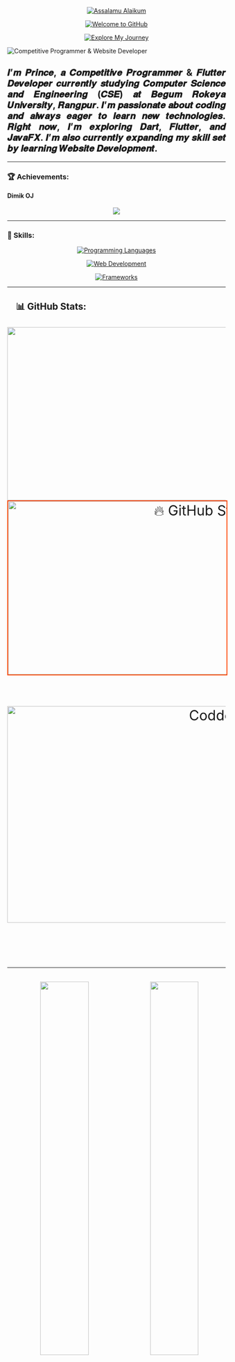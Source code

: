     
    
<!--   
Copyright Notice
This README.md file is the intellectual property of @Prince. All rights to this content are reserved.

You may copy, distribute, and use the contents of this file, but you must attribute the original author, @Prince, in any derived work or redistribution.

©️ All rights reserved by @CodderPrince.
-->
              
 

<!-- 
This is Salam Section 
1. Salam
-->

<p align="center">
   
  <a href="https://github.com/CodderPrince">
    <img src="https://readme-typing-svg.demolab.com?font=Fira+Code&size=48&pause=8000&color=FFA500&center=true&vCenter=true&width=1000&lines=👋+Assalamu+Alaikum,+I'm+Prince!" alt="Assalamu Alaikum">
  </a>
</p>


<!-- 
This is Welcome Section
2. Welcome
-->
<p align="center">
  <a href="https://github.com/CodderPrince">
    <img src="https://readme-typing-svg.demolab.com?font=Fira+Code&size=36&pause=8000&color=00FF00&center=true&vCenter=true&width=1000&lines=Welcome+to+my+GitHub+Profile!" alt="Welcome to GitHub">
  </a>
</p>


<!-- 
This is Explore Section
3. Explore
-->
<p align="center">
  <a href="https://github.com/CodderPrince">
    <img src="https://readme-typing-svg.demolab.com?font=Fira+Code&size=28&pause=8000&color=87CEEB&center=true&vCenter=true&width=1000&lines=Explore+my+Projects,+Skills,+and+Learning+Journey!" alt="Explore My Journey">
  </a>
</p>

<!-- 
Image Section
-->


![Competitive Programmer & Website Developer](https://github.com/CodderPrince/CodderPrince/blob/main/GithubCover.png)



<!-- 
Under Image Secction
-->
<h2 style="text-align: justify;">
  𝑰’𝒎 𝑷𝒓𝒊𝒏𝒄𝒆, 𝒂 𝑪𝒐𝒎𝒑𝒆𝒕𝒊𝒕𝒊𝒗𝒆 𝑷𝒓𝒐𝒈𝒓𝒂𝒎𝒎𝒆𝒓 & 𝑭𝒍𝒖𝒕𝒕𝒆𝒓 𝑫𝒆𝒗𝒆𝒍𝒐𝒑𝒆𝒓 𝒄𝒖𝒓𝒓𝒆𝒏𝒕𝒍𝒚 𝒔𝒕𝒖𝒅𝒚𝒊𝒏𝒈 𝑪𝒐𝒎𝒑𝒖𝒕𝒆𝒓 𝑺𝒄𝒊𝒆𝒏𝒄𝒆 𝒂𝒏𝒅 𝑬𝒏𝒈𝒊𝒏𝒆𝒆𝒓𝒊𝒏𝒈 (𝑪𝑺𝑬) 𝒂𝒕 𝑩𝒆𝒈𝒖𝒎 𝑹𝒐𝒌𝒆𝒚𝒂 𝑼𝒏𝒊𝒗𝒆𝒓𝒔𝒊𝒕𝒚, 𝑹𝒂𝒏𝒈𝒑𝒖𝒓. 
  𝑰’𝒎 𝒑𝒂𝒔𝒔𝒊𝒐𝒏𝒂𝒕𝒆 𝒂𝒃𝒐𝒖𝒕 𝒄𝒐𝒅𝒊𝒏𝒈 𝒂𝒏𝒅 𝒂𝒍𝒘𝒂𝒚𝒔 𝒆𝒂𝒈𝒆𝒓 𝒕𝒐 𝒍𝒆𝒂𝒓𝒏 𝒏𝒆𝒘 𝒕𝒆𝒄𝒉𝒏𝒐𝒍𝒐𝒈𝒊𝒆𝒔. 
  𝑹𝒊𝒈𝒉𝒕 𝒏𝒐𝒘, 𝑰’𝒎 𝒆𝒙𝒑𝒍𝒐𝒓𝒊𝒏𝒈 𝑫𝒂𝒓𝒕, 𝑭𝒍𝒖𝒕𝒕𝒆𝒓, 𝒂𝒏𝒅 𝑱𝒂𝒗𝒂𝑭𝑿. 
  𝑰’𝒎 𝒂𝒍𝒔𝒐 𝒄𝒖𝒓𝒓𝒆𝒏𝒕𝒍𝒚 𝒆𝒙𝒑𝒂𝒏𝒅𝒊𝒏𝒈 𝒎𝒚 𝒔𝒌𝒊𝒍𝒍 𝒔𝒆𝒕 𝒃𝒚 𝒍𝒆𝒂𝒓𝒏𝒊𝒏𝒈 <strong>𝑾𝒆𝒃𝒔𝒊𝒕𝒆 𝑫𝒆𝒗𝒆𝒍𝒐𝒑𝒎𝒆𝒏𝒕</strong>.
</h2>



---

<!-- 
Achievements
-->
### 🏆 Achievements:
#### Dimik OJ
<div align="center">
  <a href="https://dimikoj.com/profile/0gm8?hacker_30">
    <img src="https://readme-typing-svg.demolab.com?font=Fira+Code&size=48&duration=3000&pause=1000&color=F75C7E&center=true&vCenter=true&width=800&lines=🥇Ranked+1+on+Dimik+OJ!;🏆+Top+Competitive+Coder!">
  </a>
</div>


---

<!-- 

-->







### 🌟 Skills:

<!-- 

-->
<p align="center">
  <a href="https://github.com/CodderPrince">
    <img src="https://readme-typing-svg.demolab.com?font=Fira+Code&size=24&pause=9000&color=FF5733&width=900&lines=💻+Programming+Languages:+C, C%2B%2B,+Python,+Java,+Dart,+Kotlin" alt="Programming Languages">
  </a>
</p>

<!-- 

-->
<p align="center">
  <a href="https://github.com/CodderPrince">
    <img src="https://readme-typing-svg.demolab.com?font=Fira+Code&size=24&pause=9000&color=90EE90&width=900&lines=     🌐+ Web+Development:+HTML,+CSS,+JavaScript+React+TypeScript" alt="Web Development">
  </a>
</p>

<!-- 

-->
<p align="center">
  <a href="https://github.com/CodderPrince">
    <img src="https://readme-typing-svg.demolab.com?font=Fira+Code&size=24&pause=9000&color=FFFF00&width=900&lines=🛠️+Frameworks:+JavaFX,+Streamlit,+Flask,+Flutter+(learning)" alt="Frameworks">
  </a>
</p>


---
<!-- 

-->

<h2 align="left" style="padding-left: 20px; padding-bottom: 10px;">📊 GitHub Stats:</h2>
<div align="center" style="font-size: xx-large;">
  <!-- Fixed height with overflow handling -->
  <img src="https://github-readme-stats.vercel.app/api?username=CodderPrince&show_icons=true&count_private=true&theme=vision-friendly-dark&bg_color=0,141E30,243B55&title_color=FFA500&icon_color=FFD700" alt="" width="1100" style="height: 400px; object-fit: cover;"/>
  <br/>

  <!-- 

-->


  <img src="https://github-readme-streak-stats.herokuapp.com?user=CodderPrince&theme=highcontrast&fire=FF4500&ring=FFD700&currStreakLabel=FFA500&sideLabels=FFD700&background=141E30,243B55&hide_border=true" alt="🔥 GitHub Streak" width="900" style="height: 400px; object-fit: cover; border: 2px solid #FF4500;"/>
  <br/>

  <!-- 
Most Used Languages
-->
 
<br/>
<p align="center">
  <a href="#"><img alt="CodderPrince's Top Languages" src="https://github-readme-stats.vercel.app/api/top-langs/?username=CodderPrince&langs_count=30&layout=compact&theme=vision-friendly-dark&bg_color=0,141E30,243B55&title_color=FFA500" width="1300" height="500"/></a>
</p>
<br/>
<hr> <!-- Line Before -->


<!-- GitHub Contribution Activity with Custom Font Size for Text -->
<div>
<a href="http://www.github.com/CodderPrince">
    <img width="47%" src="http://github-profile-summary-cards.vercel.app/api/cards/repos-per-language?username=CodderPrince&theme=blue_green" />
</a>
<a href="http://www.github.com/CodderPrince">
    <img align="right" width="47%" src="http://github-profile-summary-cards.vercel.app/api/cards/most-commit-language?username=CodderPrince&theme=blue_green" />
</a>
<a href="http://www.github.com/CodderPrince">
    <img width="47%" src="http://github-profile-summary-cards.vercel.app/api/cards/stats?username=CodderPrince&theme=blue_green" />
</a>
<a href="http://www.github.com/CodderPrince">
    <img align="right" width="47%" src="http://github-profile-summary-cards.vercel.app/api/cards/productive-time?username=CodderPrince&theme=blue_green&utcOffset=8" />
</a>
</div>


<hr> <!-- Line After -->


<h2 align="left" style="color: yellow;">🔝 Top Contributed Repo:</h2>
<img src="https://github-contributor-stats.vercel.app/api?username=CodderPrince&limit=5&theme=radical&combine_all_yearly_contributions=true" 
     alt="GitHub Contributor Stats" 
     style="width: 600px; height: 400px; object-fit: cover;">


---


<p align="center">
  <a href="https://github.com/CodderPrince">
    <img src="https://readme-typing-svg.demolab.com?font=Fira+Code&size=50&pause=5000&color=FFA500&center=true&vCenter=true&width=1000&lines=Competitive+Programmer;" alt="Competitive Programmer">
  </a>
</p>

<p align="center">
  <a href="https://github.com/CodderPrince">
    <img src="https://readme-typing-svg.demolab.com?font=Fira+Code&size=50&pause=5000&color=00FF00&center=true&vCenter=true&width=1000&lines=Flutter+Developer;" alt="Flutter Developer">
  </a>
</p>

<hr> <!-- Line After -->



---
<h2 align="left">⏳ Wakape Progress:</h2>

<p align="center">
  <a href="https://wakatime.com/@f2271a6c-676c-428b-a051-d03c7aeba97c">
    <img src="https://wakatime.com/badge/user/f2271a6c-676c-428b-a051-d03c7aeba97c.svg" alt="Total time coded" style="width: 1000px; height: 150px;"/>
  </a>
</p>

---


<h2 align="left">⏱️ WakaTime Status:</h2>

<p align="center" style="font-size: 40px;">
  <a href="#">
    <img align="center" src="https://github-readme-stats.vercel.app/api/wakatime?username=CodderPrince&layout=compact&theme=radical" width="1000" height="420" />
  </a>
</p>






---



<h2 align="left">🔢 Profile Views:</h2>

<p align="center">
  <img src="https://komarev.com/ghpvc/?username=CodderPrince&color=blue&style=for-the-badge" alt="Profile Views"
    style="border-radius: 150%; height: 150px; width: 800px;">
</p>




---


<h2 align="left">🏆 GitHub Profile Trophy:</h2>

<p align="left"> 
	<a href="https://github.com/ryo-ma/github-profile-trophy"><img src="https://github-profile-trophy.vercel.app/?username=CodderPrince&theme=flat&margin-w=10&margin-h=10" alt="CodderPrince"/></a> 
</p>



---







<h2 align="left">🌟 Connect with Me:</h2>

<p align="left">
  <a href="mailto:cse12105007brur@gmail.com">
    <img src="https://readme-typing-svg.demolab.com?font=Fira+Code&size=28&pause=7000&color=FFA500&width=800&lines=📧+Gmail:+cse12105007brur@gmail.com" alt="Gmail">
  </a>
</p>

<p align="left">
  <a href="https://codeforces.com/profile/Prince.001">
    <img src="https://readme-typing-svg.demolab.com?font=Fira+Code&size=28&pause=7000&color=00FF00&width=800&lines=💻+Codeforces:+Prince.001" alt="Codeforces">
  </a>
</p>



<div align="center" style="display: flex; justify-content: center; gap: 20px;">
  <!-- GitHub Icon -->
  <a href="https://github.com/CodderPrince" target="_blank">
    <img src="https://img.shields.io/badge/GitHub-181717?style=for-the-badge&logo=github&logoColor=white" alt="GitHub"
    style="border-radius: 50%; height: 70px; width: 180px;">
  </a>
  
  <!-- Facebook Icon -->
  <a href="https://www.facebook.com/md.annahian" target="_blank">
    <img src="https://img.shields.io/badge/Facebook-1877F2?style=for-the-badge&logo=facebook&logoColor=white" alt="Facebook"
    style="border-radius: 150%; height: 70px; width: 190px;">
  </a>
</div>




---

<h2 align="left">✨ Currently Learning:</h2>

<p align="left">
  <a href="https://github.com/CodderPrince">
    <img src="https://readme-typing-svg.demolab.com?font=Fira+Code&size=24&pause=9000&color=FF4500&width=800&lines=🔥+Dart+(programming+language+for+Flutter+and+backend)" alt="Dart Learning">
  </a>
</p>

<p align="left">
  <a href="https://github.com/CodderPrince">
    <img src="https://readme-typing-svg.demolab.com?font=Fira+Code&size=24&pause=9000&color=00FF00&width=800&lines=📱+Flutter+(building+cross-platform+mobile+apps)" alt="Flutter Learning">
  </a>
</p>

<p align="left">
  <a href="https://github.com/CodderPrince">
    <img src="https://readme-typing-svg.demolab.com?font=Fira+Code&size=24&pause=9000&color=1E90FF&width=800&lines=💻+JavaFX+(for+Java+desktop+GUI+applications)" alt="JavaFX Learning">
  </a>
</p>

<p align="left">
  <a href="https://github.com/CodderPrince">
    <img src="https://readme-typing-svg.demolab.com?font=Fira+Code&size=24&pause=9000&color=FFD700&width=800&lines=🌐+JavaScript+(for+web+development)" alt="JavaScript Learning">
  </a>
</p>





---
<h2 align="left">📚 Learning Tracker:</h2>

<div align="center">
  <table style="width: 80%; font-size: 18px;">
    <thead>
      <tr>
        <th align="left"><strong>Skill</strong></th>
        <th align="center"><strong>Progress</strong></th>
      </tr>
    </thead>
    <tbody>
      <tr>
        <td>🌟 <strong>Dart</strong></td>
        <td>
          <progress max="100" value="70" style="width: 100%; height: 20px; border-radius: 10px; background: linear-gradient(to right, #FF4500, #FFD700);"></progress> 70%
        </td>
      </tr>
      <tr>
        <td>💻 <strong>JavaFX</strong></td>
        <td>
          <progress max="100" value="50" style="width: 100%; height: 20px; border-radius: 10px; background: linear-gradient(to right, #1E90FF, #87CEFA);"></progress> 50%
        </td>
      </tr>
      <tr>
        <td>📱 <strong>Flutter</strong></td>
        <td>
          <progress max="100" value="40" style="width: 100%; height: 20px; border-radius: 10px; background: linear-gradient(to right, #32CD32, #7FFF00);"></progress> 40%
        </td>
      </tr>
      <tr>
        <td>🌐 <strong>JavaScript</strong></td>
        <td>
          <progress max="100" value="30" style="width: 100%; height: 20px; border-radius: 10px; background: linear-gradient(to right, #FFD700, #FFA500);"></progress> 30%
        </td>
      </tr>
      <tr>
        <td>🐍 <strong>Python</strong></td>
        <td>
          <progress max="100" value="60" style="width: 100%; height: 20px; border-radius: 10px; background: linear-gradient(to right, #8A2BE2, #BA55D3);"></progress> 60%
        </td>
      </tr>
      <tr>
        <td>🖌️ <strong>HTML/CSS</strong></td>
        <td>
          <progress max="100" value="80" style="width: 100%; height: 20px; border-radius: 10px; background: linear-gradient(to right, #FF6347, #FF4500);"></progress> 80%
        </td>
      </tr>
    </tbody>
  </table>
</div>




---
<h2 align="left">🔥 Unique Features:</h2>


<h2 align="left" style="padding-left: 20px; padding-bottom: 10px;">🌌 <strong>Custom Widgets for Flutter</strong></h2>

<h3 align="left" style="padding-left: 40px; padding-bottom: 8px;">• Actively building reusable custom widgets for Flutter, which are shared in repositories.</h3>

<h3 align="left" style="padding-left: 40px; padding-bottom: 8px;">• Focus on colorful animations and user-friendly design.</h3>




---



<h2 align="left">🕹️ Interactive GitHub Profile</h2>

<p align="center">
    <a href="https://github.com/CodderPrince?tab=repositories">
      <img src="https://readme-typing-svg.demolab.com?font=Fira+Code&size=24&duration=3000&pause=3000&color=F75C7E&center=true&vCenter=true&width=800&lines=Check+out+my+repositories!;I'm+exploring+Dart%2C+Flutter%2C+and+more!;Feel+free+to+connect+and+collaborate!">
    </a>
</p>




---




<h2 align="left" style="padding-left: 20px; padding-bottom: 10px;">🌟 <strong>Goals for Development</strong></h2>

<h3 align="left" style="padding-left: 40px; padding-bottom: 8px;">• Build at least <strong>303 projects</strong> in Flutter.</h3>

<h3 align="left" style="padding-left: 40px; padding-bottom: 8px;">• Develop reusable components in <strong>JavaFX</strong>.</h3>

<h3 align="left" style="padding-left: 40px; padding-bottom: 8px;">• Contribute to <strong>open-source Dart projects</strong>.</h3>




---






<h2 align="left" style="font-size: 50px; color: #FF6347; font-weight: bold;">⚡ Fun Fact:</h2>

<p align="center">
  <img src="https://readme-jokes.vercel.app/api?theme=radical" alt="Jokes Card" style="width: 60%; height: auto; border-radius: 1555px;">
</p>








---





<h2 align="left">🎨 About Me:</h2>

<div align="center" style="line-height: 3;">
    <a href="https://github.com/CodderPrince">
        <img src="https://readme-typing-svg.demolab.com?font=Fira+Code&size=24&duration=4000&pause=7000&color=8A2BE2&center=true&vCenter=true&multiline=true&width=800&lines=Ask+me+about+coding+and+technology related question!" style="display: block; padding-bottom: 20px;">
    </a>
</div>





---






<h2 align="left" style="font-size: 30px; color: #FF6347;">⚙️ Fun Widgets:</h2>
<div align="center">
    <!-- GitHub Summary Card with adjusted width and height -->
    <img src="https://github-profile-summary-cards.vercel.app/api/cards/profile-details?username=CodderPrince&theme=radical" alt="GitHub Summary Card" style="margin-bottom: 20px; width: 100%; height: auto; border-radius: 15px;">
    <br/>
   <img src="https://github-readme-activity-graph.vercel.app/graph?username=CodderPrince&bg_color=2e1542&color=fbff00&line=00ffe1&point=ff00ae&area=true&hide_border=true&theme=dark" 
     alt="GitHub Activity Graph" 
     style="max-width: 100%; height: auto; border-radius: 50px;">

 
---

<h2 align="left" style="padding-left: 20px; padding-bottom: 10px;">My Other's Competitive Programming Platforms:</h2>

<h3 align="left" style="padding-left: 40px; padding-bottom: 8px;"> 🥇 <a href="https://dimikoj.com/profile/0gm8?hacker_30" style="text-decoration: none; color: #000;">DimikOJ</a> : 52 Problem-Solving Platforms</h3>

<h3 align="left" style="padding-left: 40px; padding-bottom: 8px;">⭐ <a href="https://codeforces.com/profile/Prince.001" style="text-decoration: none; color: #000;">Codeforces</a> : Competitive Programming Platform</h3>

<h3 align="left" style="padding-left: 40px; padding-bottom: 8px;">💡<a href="https://leetcode.com/u/PRINCE_30/" style="text-decoration: none; color: #000;">LeetCode</a> : Coding Problems & Solutions</h3>

<h3 align="left" style="padding-left: 40px; padding-bottom: 8px;">🐝 <a href="https://judge.beecrowd.com/en/profile/814166" style="text-decoration: none; color: #000;">Beecrowd</a> : Programming Challenges</h3>

<h3 align="left" style="padding-left: 40px; padding-bottom: 8px;">🍴 <a href="https://www.codechef.com/users/annahian44" style="text-decoration: none; color: #000;">CodeChef</a> : Competitive Coding Contests</h3>

<h3 align="left" style="padding-left: 40px; padding-bottom: 8px;">🌟 <a href="https://lightoj.com/user/user-93l1ije" style="text-decoration: none; color: #000;">LightOJ</a> : Problem-Solving Practice</h3>

<h3 align="left" style="padding-left: 40px; padding-bottom: 8px;">🧑‍🍳 <a href="https://codemama.io/?enroll=true" style="text-decoration: none; color: #000;">CodeMama</a> : Dart Programming Platform</h3>

<h3 align="left" style="padding-left: 40px; padding-bottom: 8px;">🚀 <a href="https://www.hackerearth.com/@annahian44/" style="text-decoration: none; color: #000;">HackerEarth</a> : Coding Challenges & Competitions</h3>

<h3 align="left" style="padding-left: 40px; padding-bottom: 8px;">🌐 <a href="https://vjudge.net/user/Prince_44" style="text-decoration: none; color: #000;">VJudge</a> : Online Judge Platform</h3>

<h3 align="left" style="padding-left: 40px; padding-bottom: 8px;">💻 <a href="https://atcoder.jp/users/PRINCE_14" style="text-decoration: none; color: #000;">AtCoder</a> : Competitive Programming Platform</h3>

<h3 align="left" style="padding-left: 40px; padding-bottom: 8px;">🌐 <a href="https://bapsoj.org/" style="text-decoration: none; color: #000;">BAPSOJ</a> : Online Judge Platform</h3>

<h3 align="left" style="padding-left: 40px; padding-bottom: 8px;">🎯 <a href="https://cses.fi/user/194703" style="text-decoration: none; color: #000;">CSES Problem Set</a> : Problem-Solving Platform</h3>

<h3 align="left" style="padding-left: 40px; padding-bottom: 8px;">💻 <a href="https://www.hackerrank.com/profile/annahian44" style="text-decoration: none; color: #000;">HackerRank</a> : Coding Challenges & Competitions</h3>

<h3 align="left" style="padding-left: 40px; padding-bottom: 8px;">🌐 <a href="https://icpc.global/private/profile/1050637" style="text-decoration: none; color: #000;">ICPC Profile</a> : International Collegiate Programming Contest</h3>

<h3 align="left" style="padding-left: 40px; padding-bottom: 8px;">🌐 <a href="https://onlinejudge.org/index.php?option=com_comprofiler&Itemid=3" style="text-decoration: none; color: #000;">UVa Online Judge</a> : Problem-Solving Platform</h3>

<h3 align="left" style="padding-left: 40px; padding-bottom: 8px;">🏆 <a href="https://acm.timus.ru/author.aspx?id=60770" style="text-decoration: none; color: #000;">Timus Online Judge</a> : Competitive Programming Challenges</h3>

<h3 align="left" style="padding-left: 40px; padding-bottom: 8px;">🎮 <a href="https://judge.u-aizu.ac.jp/onlinejudge/user.jsp?id=PRINCE14" style="text-decoration: none; color: #000;">Aizu Online Judge</a> : Programming Challenges</h3>

<h3 align="left" style="padding-left: 40px; padding-bottom: 8px;">🔧 <a href="https://www.udebug.com/raajkumar30" style="text-decoration: none; color: #000;">uDebug</a> : Debugging & Problem Solving</h3>

<h3 align="left" style="padding-left: 40px; padding-bottom: 8px;">💻 <a href="https://www.geeksforgeeks.org/user/annahiz6ho/?ref=header_profile" style="text-decoration: none; color: #000;">GeeksforGeeks</a> : Programming Tutorials & Resources</h3>

<h3 align="left" style="padding-left: 40px; padding-bottom: 8px;">🌐 <a href="https://toph.co/u/Prince14" style="text-decoration: none; color: #000;">Toph</a> : Programming Challenges</h3>

---
---

<!-- Single Line Animation -->
<p align="center">
  <a href="https://github.com/CodderPrince">
    <img src="https://readme-typing-svg.demolab.com?font=Fira+Code&size=32&pause=100000&color=FF5733&vCenter=true&width=1000&lines=🐍+Watch+the+Contribution+Snake+in+Action!" 
         alt="Contribution Snake Header">
  </a>
</p>

<!-- Combined Animation for Other Lines -->
<p align="center">
  <a href="https://github.com/CodderPrince">
    <img src="https://readme-typing-svg.demolab.com?font=Fira+Code&size=25&pause=1000&color=FFD700&vCenter=true&width=1000&lines=Life's+all+about+progress,+and+so+are+your+contributions!;Here's+a+fun+way+to+see+how+far+I've+come.;Watch+the+snake+glide+through+my+GitHub+activity+grid+👉" 
         alt="Progress Animation">
  </a>
</p>

<!-- Snake Animation (Dark Mode Only) -->
<p align="center">
    <img src="https://github.com/CodderPrince/CodderPrince/blob/output/github-contribution-grid-snake-dark.svg" 
         alt="GitHub Snake Animation Dark Mode" style="margin: 10px;">
</p>




---
---

<h1 align="center" style="font-size: 30px; color: #FF6347;">🛠️ Tools I’ve Learned & Plan to Explore [Learning Progress]</h1>

<h2 align="left" style="font-size: 30px; color: #FF6347;">Programming Languages</h2>

<p>
  <a href="https://github.com/search?q=user%3ADenverCoder1+is%3Arepo+language%3Ac">
    <img alt="C" src="https://img.shields.io/badge/C%20-%232370ED.svg?logo=c&logoColor=white" width="150" height="75">
  </a>
  <a href="https://github.com/search?q=user%3ADenverCoder1+is%3Arepo+language%3Ac%2B%2B">
    <img alt="C++" src="https://img.shields.io/badge/C%2B%2B%20-%2300599C.svg?logo=c%2B%2B&logoColor=white" width="150" height="75">
  </a>
  <a href="https://github.com/search?q=user%3ADenverCoder1+is%3Arepo+language%3Acss">
    <img alt="CSS" src="https://img.shields.io/badge/CSS%20-%231572B6.svg?logo=css3&logoColor=white" width="150" height="75">
  </a>
	<a href="https://github.com/search?q=user%3ADenverCoder1+is%3Arepo+language%3Adart">
    <img alt="Dart" src="https://img.shields.io/badge/Dart%20-%230175C7.svg?logo=dart&logoColor=white" width="150" height="75">
  </a>
	 <a href="https://github.com/search?q=user%3ADenverCoder1+is%3Arepo+language%3Agolang">
    <img alt="Go" src="https://img.shields.io/badge/Go%20-%2300ADD8.svg?logo=go&logoColor=white" width="150" height="75">
  </a>
  <a href="https://github.com/search?q=user%3ADenverCoder1+is%3Arepo+language%3Ahtml">
    <img alt="HTML" src="https://img.shields.io/badge/HTML%20-%23E34F26.svg?logo=html5&logoColor=white" width="150" height="75">
  </a>
  <a href="https://github.com/search?q=user%3ADenverCoder1+is%3Arepo+language%3Ajava">
    <img alt="Java" src="https://img.shields.io/badge/Java%20-%23F7B931.svg?logo=java&logoColor=white" width="150" height="75">
  </a>
  <a href="https://github.com/search?q=user%3ADenverCoder1+is%3Arepo+language%3Ajavascript">
    <img alt="JavaScript" src="https://img.shields.io/badge/JavaScript%20-%23F7DF1E.svg?logo=javascript&logoColor=white" width="150" height="75">
  </a>
	<a href="https://github.com/search?q=user%3ADenverCoder1+is%3Arepo+language%3Akotlin">
    <img alt="Kotlin" src="https://img.shields.io/badge/Kotlin%20-%230095D5.svg?logo=kotlin&logoColor=white" width="150" height="75">
  </a>
	<a href="https://github.com/search?q=user%3ADenverCoder1+is%3Arepo+language%3Aphp">
    <img alt="PHP" src="https://img.shields.io/badge/PHP%20-%23777BB4.svg?logo=php&logoColor=white" width="150" height="75">
  </a>
  <a href="https://github.com/search?q=user%3ADenverCoder1+is%3Arepo+language%3Apython">
    <img alt="Python" src="https://img.shields.io/badge/Python%20-%233B8EB9.svg?logo=python&logoColor=white" width="150" height="75">
  </a>
	 <a href="https://github.com/search?q=user%3ADenverCoder1+is%3Arepo+language%3Ar">
    <img alt="R" src="https://img.shields.io/badge/R%20-%23276DC3.svg?logo=r&logoColor=white" width="150" height="75">
  </a>
  <a href="https://github.com/search?q=user%3ADenverCoder1+is%3Arepo+language%3Aruby">
    <img alt="Ruby" src="https://img.shields.io/badge/Ruby%20-%23CC342D.svg?logo=ruby&logoColor=white" width="150" height="75">
  </a>
	<a href="https://github.com/search?q=user%3ADenverCoder1+is%3Arepo+language%3Arust">
    <img alt="Rust" src="https://img.shields.io/badge/Rust%20-%23E57324.svg?logo=rust&logoColor=white" width="150" height="75">
  </a>
	<a href="https://github.com/search?q=user%3ADenverCoder1+is%3Arepo+language%3Asql">
    <img alt="SQL" src="https://img.shields.io/badge/SQL%20-%2300A5DB.svg?logo=sql&logoColor=white" width="150" height="75">
  </a>
  <a href="https://github.com/search?q=user%3ADenverCoder1+is%3Arepo+language%3Aswift">
    <img alt="Swift" src="https://img.shields.io/badge/Swift%20-%23F05138.svg?logo=swift&logoColor=white" width="150" height="75">
  </a>
 
  
 
  <a href="https://github.com/search?q=user%3ADenverCoder1+is%3Arepo+language%3Atypescript">
    <img alt="TypeScript" src="https://img.shields.io/badge/TypeScript%20-%23007ACC.svg?logo=typescript&logoColor=white" width="150" height="75">
  </a>
  
  
  
</p>

---
<h2 align="left" style="font-size: 30px; color: #FF6347;">Frameworks & Libraries</h2>

<p>
	 <a href="https://github.com/search?q=user%3ADenverCoder1+is%3Arepo+language%3Aangular">
    <img alt="Angular" src="https://img.shields.io/badge/Angular%20-%23333C4A.svg?logo=angular&logoColor=white" style="width: 150px; height: auto;">
  </a>
	<a href="https://github.com/search?q=user%3ADenverCoder1+is%3Arepo+language%3Abootstrap">
    <img alt="Bootstrap" src="https://img.shields.io/badge/Bootstrap%20-%23563D7C.svg?logo=bootstrap&logoColor=white" style="width: 150px; height: auto;">
  </a>
	<a href="https://github.com/search?q=user%3ADenverCoder1+is%3Arepo+language%3Adjango">
    <img alt="Django" src="https://img.shields.io/badge/Django%20-%23092E20.svg?logo=django&logoColor=white" style="width: 150px; height: auto;">
  </a>
	<a href="https://github.com/search?q=user%3ADenverCoder1+is%3Arepo+language%3Aexpressjs">
    <img alt="Express.js" src="https://img.shields.io/badge/Express.js%20-%23FFF.svg?logo=express&logoColor=black" style="width: 150px; height: auto;">
  </a>
	 <a href="https://github.com/search?q=user%3ADenverCoder1+is%3Arepo+language%3Aflask">
    <img alt="Flask" src="https://img.shields.io/badge/Flask%20-%23000000.svg?logo=flask&logoColor=white" style="width: 150px; height: auto;">
  </a>
	<a href="https://github.com/search?q=user%3ADenverCoder1+is%3Arepo+language%3Alaravel">
    <img alt="Laravel" src="https://img.shields.io/badge/Laravel%20-%2327A1C5.svg?logo=laravel&logoColor=white" style="width: 150px; height: auto;">
  </a>
	 <a href="https://github.com/search?q=user%3ADenverCoder1+is%3Arepo+language%3Anodejs">
    <img alt="Node.js" src="https://img.shields.io/badge/Node.js%20-%23339933.svg?logo=node.js&logoColor=white" style="width: 150px; height: auto;">
  </a>
  <a href="https://github.com/search?q=user%3ADenverCoder1+is%3Arepo+language%3Areact">
    <img alt="React" src="https://img.shields.io/badge/React%20-%2320232a.svg?logo=react&logoColor=61DAFB" style="width: 150px; height: auto;">
  </a>
	 <a href="https://github.com/search?q=user%3ADenverCoder1+is%3Arepo+language%3Asass">
    <img alt="Sass" src="https://img.shields.io/badge/Sass%20-%23CF649A.svg?logo=sass&logoColor=white" style="width: 150px; height: auto;">
  </a>
  <a href="https://github.com/search?q=user%3ADenverCoder1+is%3Arepo+language%3Avuejs">
    <img alt="Vue.js" src="https://img.shields.io/badge/Vue.js%20-%234FC08D.svg?logo=vue.js&logoColor=white" style="width: 150px; height: auto;">
  </a> 
 
</p>

---


<h2 align="left" style="font-size: 30px; color: #FF6347;">DevOps & Version Control</h2>
<p>
	 <a href="https://github.com/search?q=user%3ADenverCoder1+is%3Arepo+language%3Acircleci">
    <img alt="CircleCI" src="https://img.shields.io/badge/CircleCI%20-%23000000.svg?logo=circleci&logoColor=white" style="width: 180px; height: auto;">
  </a>
  <a href="https://github.com/search?q=user%3ADenverCoder1+is%3Arepo+language%3Adocker">
    <img alt="Docker" src="https://img.shields.io/badge/Docker%20-%232496ED.svg?logo=docker&logoColor=white" style="width: 180px; height: auto;">
  </a>
  <a href="https://github.com/search?q=user%3ADenverCoder1+is%3Arepo+language%3Agit">
    <img alt="Git" src="https://img.shields.io/badge/Git%20-%23F05032.svg?logo=git&logoColor=white" style="width: 180px; height: auto;">
  </a>
  <a href="https://github.com/search?q=user%3ADenverCoder1+is%3Arepo+language%3Agithub">
    <img alt="GitHub" src="https://img.shields.io/badge/GitHub%20-%23121011.svg?logo=github&logoColor=white" style="width: 180px; height: auto;">
  </a>
 
  
</p>




---




---
<h2 align="left" style="font-size: 30px; color: #FF6347;">Mobile Development</h2>
 
<p>
	<a href="https://github.com/search?q=user%3ADenverCoder1+is%3Arepo+language%3Aandroid">
    <img alt="Android" src="https://img.shields.io/badge/Android%20-%233DDC84.svg?logo=android&logoColor=white" style="width: 180px; height: auto;">
  </a>
	<a href="https://github.com/search?q=user%3ADenverCoder1+is%3Arepo+language%3Adart">
    <img alt="Dart" src="https://img.shields.io/badge/Dart%20-%230175C7.svg?logo=dart&logoColor=white" width="150" height="75">
  </a>
  <a href="https://github.com/search?q=user%3ADenverCoder1+is%3Arepo+language%3Aflutter">
    <img alt="Flutter" src="https://img.shields.io/badge/Flutter%20-%23025691.svg?logo=flutter&logoColor=white" style="width: 180px; height: auto;">
  </a>
	<a href="https://github.com/search?q=user%3ADenverCoder1+is%3Arepo+language%3Akotlin">
    <img alt="Kotlin" src="https://img.shields.io/badge/Kotlin%20-%230095D5.svg?logo=kotlin&logoColor=white" style="width: 180px; height: auto;">
  </a>
  
  <a href="https://github.com/search?q=user%3ADenverCoder1+is%3Arepo+language%3Aswift">
    <img alt="Swift" src="https://img.shields.io/badge/Swift%20-%23F05138.svg?logo=swift&logoColor=white" style="width: 180px; height: auto;">
  </a>
  
  
</p>




---
<h2 align="left" style="font-size: 30px; color: #FF6347;">Web Development</h2>

<p>
	 <a href="https://github.com/search?q=user%3ADenverCoder1+is%3Arepo+language%3Aangular">
    <img alt="Angular" src="https://img.shields.io/badge/Angular%20-%23333C4A.svg?logo=angular&logoColor=white" style="width: 180px; height: auto;">
  </a>
	<a href="https://github.com/search?q=user%3ADenverCoder1+is%3Arepo+language%3Acss">
    <img alt="CSS" src="https://img.shields.io/badge/CSS%20-%231572B6.svg?logo=css3&logoColor=white" style="width: 180px; height: auto;">
  </a>
  <a href="https://github.com/search?q=user%3ADenverCoder1+is%3Arepo+language%3Ahtml">
    <img alt="HTML" src="https://img.shields.io/badge/HTML%20-%23E34F26.svg?logo=html5&logoColor=white" style="width: 180px; height: auto;">
  </a>
  
  <a href="https://github.com/search?q=user%3ADenverCoder1+is%3Arepo+language%3Ajavascript">
    <img alt="JavaScript" src="https://img.shields.io/badge/JavaScript%20-%23F7DF1E.svg?logo=javascript&logoColor=white" style="width: 180px; height: auto;">
  </a>
  <a href="https://github.com/search?q=user%3ADenverCoder1+is%3Arepo+language%3Amongodb">
    <img alt="MongoDB" src="https://img.shields.io/badge/MongoDB%20-%2347A248.svg?logo=mongodb&logoColor=white" style="width: 150px; height: auto;">
  </a>
  <a href="https://github.com/search?q=user%3ADenverCoder1+is%3Arepo+language%3Areact">
    <img alt="React" src="https://img.shields.io/badge/React%20-%2320232a.svg?logo=react&logoColor=61DAFB" style="width: 180px; height: auto;">
  </a>
  <a href="https://github.com/search?q=user%3ADenverCoder1+is%3Arepo+language%3Avuejs">
    <img alt="Vue.js" src="https://img.shields.io/badge/Vue.js%20-%234FC08D.svg?logo=vue.js&logoColor=white" style="width: 180px; height: auto;">
  </a>
 
  
</p>








---

# ©️ 2025, 𝗠𝗱. 𝗔𝗻 𝗡𝗮𝗵𝗶𝗮𝗻 𝗣𝗿𝗶𝗻𝗰𝗲 
